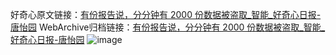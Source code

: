 好奇心原文链接：[有份报告说，分分钟有 2000 份数据被盗取_智能_好奇心日报-唐怡园](https://www.qdaily.com/articles/6390.html)
WebArchive归档链接：[有份报告说，分分钟有 2000 份数据被盗取_智能_好奇心日报-唐怡园](http://web.archive.org/web/20190623170239/https://www.qdaily.com/articles/6390.html)
![image](http://ww3.sinaimg.cn/large/007d5XDply1g3w9v1s9daj30u02y94qp)